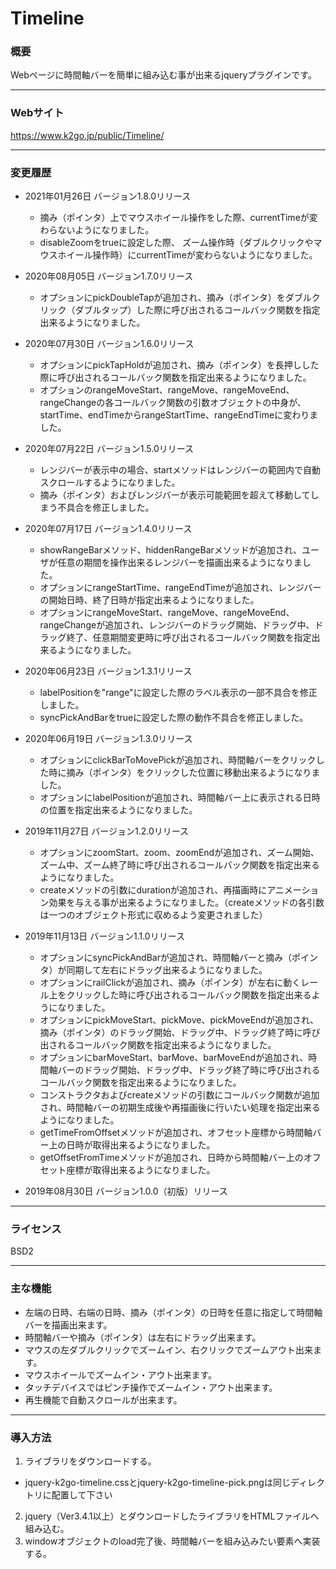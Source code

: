 # Timeline
### 概要
Webページに時間軸バーを簡単に組み込む事が出来るjqueryプラグインです。

------------

### Webサイト
https://www.k2go.jp/public/Timeline/

------------

### 変更履歴

- 2021年01月26日 バージョン1.8.0リリース

  - 摘み（ポインタ）上でマウスホイール操作をした際、currentTimeが変わらないようになりました。
  - disableZoomをtrueに設定した際、 ズーム操作時（ダブルクリックやマウスホイール操作時）にcurrentTimeが変わらないようになりました。
  
- 2020年08月05日 バージョン1.7.0リリース

  - オプションにpickDoubleTapが追加され、摘み（ポインタ）をダブルクリック（ダブルタップ）した際に呼び出されるコールバック関数を指定出来るようになりました。
  
- 2020年07月30日 バージョン1.6.0リリース

  - オプションにpickTapHoldが追加され、摘み（ポインタ）を長押しした際に呼び出されるコールバック関数を指定出来るようになりました。
  - オプションのrangeMoveStart、rangeMove、rangeMoveEnd、rangeChangeの各コールバック関数の引数オブジェクトの中身が、startTime、endTimeからrangeStartTime、rangeEndTimeに変わりました。

- 2020年07月22日 バージョン1.5.0リリース
  
  - レンジバーが表示中の場合、startメソッドはレンジバーの範囲内で自動スクロールするようになりました。
  - 摘み（ポインタ）およびレンジバーが表示可能範囲を超えて移動してしまう不具合を修正しました。
 
- 2020年07月17日 バージョン1.4.0リリース

  - showRangeBarメソッド、hiddenRangeBarメソッドが追加され、ユーザが任意の期間を操作出来るレンジバーを描画出来るようになりました。
  - オプションにrangeStartTime、rangeEndTimeが追加され、レンジバーの開始日時、終了日時が指定出来るようになりました。
  - オプションにrangeMoveStart、rangeMove、rangeMoveEnd、rangeChangeが追加され、レンジバーのドラッグ開始、ドラッグ中、ドラッグ終了、任意期間変更時に呼び出されるコールバック関数を指定出来るようになりました。
 
- 2020年06月23日 バージョン1.3.1リリース
  
  - labelPositionを"range"に設定した際のラベル表示の一部不具合を修正しました。
  - syncPickAndBarをtrueに設定した際の動作不具合を修正しました。

- 2020年06月19日 バージョン1.3.0リリース
  
  - オプションにclickBarToMovePickが追加され、時間軸バーをクリックした時に摘み（ポインタ）をクリックした位置に移動出来るようになりました。
  - オプションにlabelPositionが追加され、時間軸バー上に表示される日時の位置を指定出来るようになりました。

- 2019年11月27日 バージョン1.2.0リリース

  - オプションにzoomStart、zoom、zoomEndが追加され、ズーム開始、ズーム中、ズーム終了時に呼び出されるコールバック関数を指定出来るようになりました。
  - createメソッドの引数にdurationが追加され、再描画時にアニメーション効果を与える事が出来るようになりました。（createメソッドの各引数は一つのオブジェクト形式に収めるよう変更されました）

- 2019年11月13日 バージョン1.1.0リリース

  - オプションにsyncPickAndBarが追加され、時間軸バーと摘み（ポインタ）が同期して左右にドラッグ出来るようになりました。
  - オプションにrailClickが追加され、摘み（ポインタ）が左右に動くレール上をクリックした時に呼び出されるコールバック関数を指定出来るようになりました。
  - オプションにpickMoveStart、pickMove、pickMoveEndが追加され、摘み（ポインタ）のドラッグ開始、ドラッグ中、ドラッグ終了時に呼び出されるコールバック関数を指定出来るようになりました。
  - オプションにbarMoveStart、barMove、barMoveEndが追加され、時間軸バーのドラッグ開始、ドラッグ中、ドラッグ終了時に呼び出されるコールバック関数を指定出来るようになりました。
  - コンストラクタおよびcreateメソッドの引数にコールバック関数が追加され、時間軸バーの初期生成後や再描画後に行いたい処理を指定出来るようになりました。
  - getTimeFromOffsetメソッドが追加され、オフセット座標から時間軸バー上の日時が取得出来るようになりました。
  - getOffsetFromTimeメソッドが追加され、日時から時間軸バー上のオフセット座標が取得出来るようになりました。

- 2019年08月30日 バージョン1.0.0（初版）リリース

------------

### ライセンス

BSD2

------------

### 主な機能

- 左端の日時、右端の日時、摘み（ポインタ）の日時を任意に指定して時間軸バーを描画出来ます。
- 時間軸バーや摘み（ポインタ）は左右にドラッグ出来ます。
- マウスの左ダブルクリックでズームイン、右クリックでズームアウト出来ます。
- マウスホイールでズームイン・アウト出来ます。
- タッチデバイスではピンチ操作でズームイン・アウト出来ます。
- 再生機能で自動スクロールが出来ます。

------------

### 導入方法

1. ライブラリをダウンロードする。
  - jquery-k2go-timeline.cssとjquery-k2go-timeline-pick.pngは同じディレクトリに配置して下さい
2. jquery（Ver3.4.1以上）とダウンロードしたライブラリをHTMLファイルへ組み込む。
3. windowオブジェクトのload完了後、時間軸バーを組み込みたい要素へ実装する。
